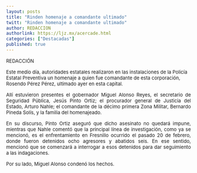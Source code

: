 ```yaml
---
layout: posts
title: "Rinden homenaje a comandante ultimado"
twitt: "Rinden homenaje a comandante ultimado"
author: REDACCION
authorlink: https://ljz.mx/acercade.html
categories: ["Destacadas"]
published: true
---
```

<p style="text-align: justify;">
  <span style="font-size: small;">REDACCIÓN</span>
</p>

<p style="text-align: justify;" />

<span style="font-size: small;" />Este medio día, autoridades estatales realizaron en las instalaciones de la Policía Estatal Preventiva un homenaje a quien fue comandante de esta corporación, Rosendo Pérez Pérez, ultimado ayer en esta capital. </span></p> <p style="text-align: justify;">
  <span style="font-size: small;">Allí estuvieron presentes el gobernador Miguel Alonso Reyes, el secretario de Seguridad Pública, Jesús Pinto Ortiz; el procurador general de Justicia del Estado, Arturo Nahle; el comandante de la décimo primera Zona Militar, Bernardo Pineda Solís, y la familia del homenajeado.</span>
</p>

<p style="text-align: justify;">
  <span style="font-size: small;">En su discurso, Pinto Ortiz aseguró que dicho asesinato no quedará impune, mientras que Nahle comentó que la principal línea de investigación, como ya se mencionó, es el enfrentamiento en Fresnillo ocurrido el pasado 20 de febrero, donde fueron detenidos ocho agresores y abatidos seis. En ese sentido, mencionó que se comenzará a interrogar a esos detenidos para dar seguimiento a las indagaciones.</span>
</p>

<p style="text-align: justify;">
  <span style="font-size: small;">Por su lado, Miguel Alonso condenó los hechos.</span>
</p>
